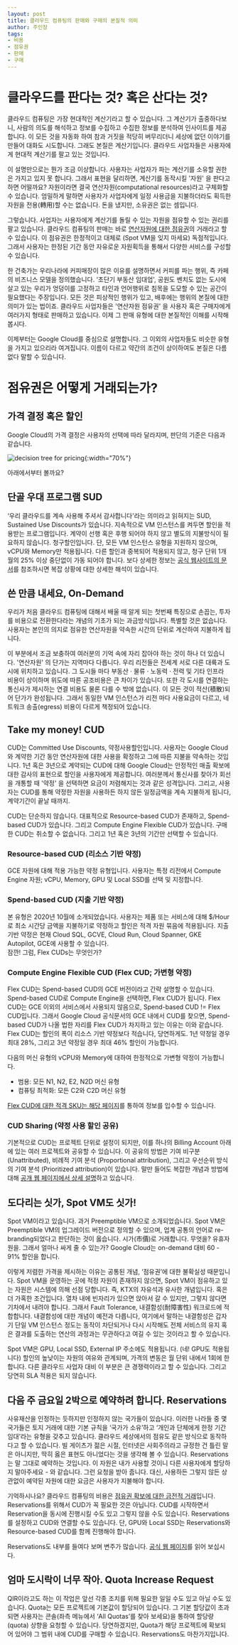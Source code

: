 ```yaml
---
layout: post
title: 클라우드 컴퓨팅의 판매와 구매의 본질적 의미
author: 주인장
tags:
- 비용
- 점유권
- 판매
- 구매
---
```


# 클라우드를 판다는 것? 혹은 산다는 것? 

클라우드 컴퓨팅은 가장 현대적인 계산기라고 할 수 있습니다. 그 계산기가 출중하다보니, 
사람의 의도를 해석하고 정보를 수집하고 수집한 정보를 분석하여 인사이트를 제공합니다. 
이 모든 것을 자동화 하여 참과 거짓을 적당히 버무리더니 세상에 없던 이야기를 만들어 대화도 시도합니다.
그래도 본질은 계산기입니다. 
클라우드 사업자들은 사용자에게 현대적 계산기를 팔고 있는 것입니다.

이 설명만으로는 뭔가 조금 이상합니다. 
사용자는 사업자가 파는 계산기를 소유할 권한은 가지고 있지 못 합니다. 
그래서 표현을 달리하면, 
계산기를 동작시킬 '자원' 을 판다고 하면 어떨까요? 
자원이라면 결국 연산자원(computational resources)라고 구체화할 수 있습니다. 
엄밀하게 말하면 사용자가 사업자에게 일정 사용금을 지불하더라도 획득한 자원을 전용(轉用)할 수는 없습니다.
돈을 냈지만, 소유권은 없는 셈입니다. 

그렇습니다.
사업자는 사용자에게 계산기를 돌릴 수 있는 자원을 점유할 수 있는 권리를 팔고 있습니다.
클라우드 컴퓨팅의 판매는 바로 <u>연산자원에 대한 점유권</u>의 거래라고 할 수 있습니다.
이 점유권은 한정적이고 대체로 (Spot VM을 잊지 마세요) 독점적입니다.
그래서 사용자는 한정된 기간 동안 자유로운 자원획득을 통해서 다양한 서비스를 구성할 수 있습니다.

한 건축가는 우리나라에 커피매장이 많은 이유를 설명하면서 커피를 파는 행위,
즉 카페의 비즈니스 모델을 정의했습니다. ‘초단기 부동산 임대업',
공원도 벤치도 없는 도시에 살고 있는 우리가
엉덩이를 고정하고 타인과 언어행위로 침목을 도모할 수 있는 공간이 필요했다는 주장입니다.
모든 것은 피상적인 행위가 있고, 배후에는 행위의 본질에 대한 의미가 있는 법이죠.
클라우드 사업자들은 '연산자원 점유권' 을 사용자 혹은 구매자에게 여러가지 형태로 판매하고 있습니다.
이제 그 판매 유형에 대한 본질적인 이해를 시작해 봅시다. 

이제부터는 Google Cloud를 중심으로 설명합니다. 그 이외의 사업자들도 비슷한 유형을 가지고 있으리라 여겨집니다. 이름이 다르고 약간의 조건이 상이하여도 본질은 다름없다 말할 수 있습니다.

# 점유권은 어떻게 거래되는가?

## 가격 결정 혹은 할인

Google Cloud의 가격 결정은 사용자의 선택에 따라 달라지며, 판단의 기준은 다음과 같습니다. 

![decision tree for pricing](/media/2023/selling-cloud-computing.png){:width="70%"}

아래에서부터 볼까요?

## 단골 우대 프로그램 SUD

‘우리 클라우드를 계속 사용해 주셔서 감사합니다'라는 의미라고 읽혀지는 SUD, Sustained Use Discounts가 있습니다. 지속적으로 VM 인스턴스를 켜두면 할인을 적용받는 프로그램입니다. 
계약이 선행 혹은 후행 되어야 하지 않고 별도의 지불방식이 필요하지 않습니다. 청구할인입니다. 
단, 모든 VM 인스턴스 유형을 지원하지 않으며, vCPU와 Memory만 적용됩니다. 다른 할인과 중복되어 적용되지 않고, 청구 단위 1개월의 25% 이상 중단없이 가동 되어야 합니다. 보다 상세한 정보는 [공식 웹사이트의 문서](https://cloud.google.com/compute/docs/sustained-use-discounts)를 참조하시면 복잡 상황에 대한 상세한 해석이 있습니다.

## 쓴 만큼 내세요, On-Demand

우리가 처음 클라우드 컴퓨팅에 대해서 배울 때 알게 되는 첫번째 특징으로 손꼽는, 투자를 비용으로 전환한다라는 개념의 기초가 되는 과금방식입니다. 특별할 것은 없습니다. 사용자는 본인의 의지로 점유한 연산자원을 약속한 시간의 단위로 계산하여 지불하게 됩니다.

이 부분에서 조금 보충하여 여러분의 기억 속에 자리 잡아야 하는 것이 하나 더 있습니다. '연산자원' 의 단가는 지역마다 다릅니다. 우리 리전들은 전세계 서로 다른 대륙과 도시에 위치하고 있습니다. 그 도시들 마다 부동산 · 물류 · 노동력 · 전력 및 기타 인프라 비용이 상이하며 위도에 따른 공조비용은 큰 차이가 있습니다. 또한 각 도시를 연결하는 통신사가 제시하는 연결 비용도 물론 다를 수 밖에 없습니다. 이 모든 것이 적산(積散)되어 단가가 완성됩니다. 그래서 동일한 VM 인스턴스가 리전 마다 사용요금이 다르고, 네트워크 송출(egress) 비용이 다르게 책정되어 있습니다.

## Take my money! CUD

CUD는 Committed Use Discounts, 약정사용할인입니다. 사용자는 Google Cloud와 계약한 기간 동안 연산자원에 대한 사용을 확정하고 그에 따른 지불을 약속하는 것입니다. 1년 혹은 3년으로 계약되는 CUD에 대해 Google Cloud는 안정적인 매출 확보에 대한 감사의 표현으로 할인을 사용자에게 제공합니다. 여러분께서 통신사를 찾아가 회선을 개통할 때 '약정' 을 선택하면 요금이 저렴해지는 것과 같은 성격입니다. 그리고, 사용자는 CUD를 통해 약정한 자원을 사용하든 하지 않든 일정금액을 계속 지불하게 됩니다, 계약기간이 끝날 때까지.

CUD는 단순하지 않습니다. 대표적으로 Resource-based CUD가 존재하고, Spend-based CUD가 있습니다. 그리고 Compute Engine Flexible CUD가 있습니다. 구매한 CUD는 취소할 수 없습니다. 그리고 1년 혹은 3년의 기간만 선택할 수 있습니다.

### Resource-based CUD (리소스 기반 약정)

GCE 자원에 대해 적용 가능한 약정 유형입니다. 사용자는 특정 리전에서 Compute Engine 자원; vCPU, Memory, GPU 및 Local SSD를 선택 및 지정합니다.

### Spend-based CUD (지출 기반 약정)

본 유형은 2020년 10월에 소개되었습니다. 사용자는 제품 또는 서비스에 대해 $/Hour로 최소 시간당 금액을 지불하기로 약정하고 할인은 적격 자원 묶음에 적용됩니다. 지출 기반 약정은 현재 Cloud SQL, GCVE, Cloud Run, Cloud Spanner, GKE Autopilot, GCE에 사용할 수 있습니다.  
잠깐! 그럼, Flex CUDs는 무엇인가?

### Compute Engine Flexible CUD (Flex CUD; 가변형 약정)

Flex CUD는 Spend-based CUD의 GCE 버전이라고 간략 설명할 수 있습니다. Spend-based CUD로 Compute Engine을 선택하면, Flex CUD가 됩니다. Flex CUD는 GCE 이외의 서비스에서 사용되지 않음으로, Spend-based CUD != Flex CUD입니다. 그래서 Google Cloud 공식문서의 GCE 내에서 CUD를 찾으면, Spend-based CUD가 나올 법한 자리를 Flex CUD가 차지하고 있는 이유는 이와 같습니다.
Flex CUD는 할인의 폭이 리소스 기반 약정보다 적습니다, 당연하게도. 1년 약정일 경우 최대 28%, 그리고 3년 약정일 경우 최대 46% 할인이 가능합니다. 

다음의 머신 유형의 vCPU와 Memory에 대하여 한정적으로 가변형 약정이 가능합니다.

- 범용: 모든 N1, N2, E2, N2D 머신 유형
- 컴퓨팅 최적화: 모든 C2와 C2D 머신 유형

[Flex CUD에 대한 적격 SKU는 해당 페이지](https://cloud.google.com/skus/sku-groups/compute-engine-flexible-cud-eligible-skus)를 통하여 정보를 입수할 수 있습니다.

### CUD Sharing (약정 사용 할인 공유)

기본적으로 CUD는 프로젝트 단위로 설정이 되지만, 이를 하나의 Billing Account 아래에 있는 여러 프로젝트와 공유할 수 있습니다. 이 공유의 방법은 기여 비구분 (Unattributed), 비례적 기여 분석 (Proportional attribution), 그리고 우선순위 방식의 기여 분석 (Prioritized attribution)이 있습니다. 말만 들어도 복잡한 개념과 방법에 대해 [공개 웹 페이지에서 상세 설명](https://cloud.google.com/docs/cuds-attribution)하고 있습니다. 

## 도다리는 싯가, Spot VM도 싯가!

Spot VM이라고 있습니다. 과거 Preemptible VM으로 소개되었습니다. Spot VM은 Preemptible VM의 업그레이드 버전으로 정의할 수 있으며, 업계 공통의 언어로 re-branding되었다고 판단하는 것이 옳습니다. 시가(市價)로 거래합니다. 무엇을? 유휴자원을. 그래서 얼마나 싸게 줄 수 있는가? Google Cloud는 on-demand 대비 60 - 91% 할인을 합니다.

이렇게 저렴한 가격을 제시하는 이유는 공통된 개념, ‘점유권’에 대한 불확실성 때문입니다. Spot VM을 운영하는 곳에 적정 자원이 존재하지 않으면, Spot VM이 점유하고 있는 자원은 시스템에 의해 선점 당합니다. 즉, KTX의 자유석과 유사한 개념입니다. 혹은 더 가혹한 조건입니다. 열차 내에 빈자리가 있으면 앉아서 갈 수 있지만, 그렇지 않다면 기차에서 내려야 합니다. 그래서 Fault Tolerance, 내결함성(耐障害性) 워크로드에 적합합니다. 내결함성에 대한 개념이 예전과 다릅니다, 여기에서 말하는 내결함성은 갑자기 단일 VM 인스턴스 정도는 동작이 차단되거나 다시 시작해도 전체 서비스의 유지 혹은 결과를 도출하는 연산의 과정과는 무관하다고 여길 수 있는 것이라고 할 수 있습니다. 

Spot VM은 GPU, Local SSD, External IP 주소에도 적용됩니다. (네! GPU도 적용됩니다)
할인의 높낮이는 자원의 여유와 관계되며, 가격의 변동은 월 단위 내에서 1회에 한합니다. 다른 클라우드 사업자 대비 이 부분은 큰 경쟁력이라고 할 수 있습니다. 그리고 당연히 SLA 적용은 되지 않습니다.

## 다음 주 금요일 2박으로 예약하려 합니다. Reservations

사유재산을 인정하는 듯하지만 인정하지 않는 국가들이 있습니다. 이러한 나라들 중 몇 국가들은 토지 거래에 대한 기본 규칙을 ‘국가가 소유’하고 ‘개인과 단체에게 한정 기간 임대’라는 유형을 갖추고 있습니다. 클라우드 세상에서의 점유도 같은 방식으로 동작하다고 할 수 있습니다. 빌 게이츠가 젊은 시절, 인터넷은 사회주의라고 규정한 건 틀린 말은 아니지만, 딱히 옳은 표현도 아니었다는 것을 생각해 볼 수 있습니다.
Reservations는 말 그대로 예약하는 것입니다. 이 자원은 내가 사용할 것이니 다른 사용자에게 할당하지 말아주세요 - 와 같습니다. 그런 요청을 받아 줍니다. 대신, 사용하든 그렇지 않든 상관없이 예약된 자원에 대한 요금은 사용자가 지불해야 합니다. 

기억하시나요? 클라우드 컴퓨팅의 비용은 <u>점유권 확보에 대한 금전적 거래</u>입니다.
Reservations를 위해서 CUD가 꼭 필요한 것은 아닙니다. CUD를 시작하면서 Reservation을 동시에 진행시킬 수도 있고 그렇지 않을 수도 있습니다. Reservations를 설정하고 CUD와 연결할 수도 있습니다. 단, GPU와 Local SSD는 Reservations와 Resource-based CUD를 함께 진행해야 합니다.

Reservations도 내부를 들여다 보며 변주가 많습니다.
[공식 웹 페이지](https://cloud.google.com/compute/docs/instances/reservations-overview)를 읽어 보십시다.

## 엄마 도시락이 너무 작아. Quota Increase Request

QIR이라고도 하는 이 작업은 앞선 각종 조치를 위해 필요한 일일 수도 있고 아닐 수도 있습니다. Quota는 모든 프로젝트에 기본값이 할당되어 있습니다. 그 기본 할당값이 초과되면 사용자는 콘솔(좌측 메뉴에서 ‘All Quotas’를 찾아 보세요)을 통하여 할당량 (quota) 상향을 요청할 수 있습니다. 당연하겠지만, Quota가 해당 프로젝트에 확보되어 있어야 그 범위 내에 CUD를 구매할 수 있습니다. Reservations도 마찬가지입니다. 
